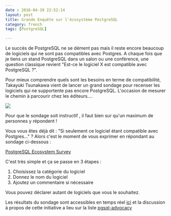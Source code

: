 ```yaml
---
date : 2016-04-19 22:52:14
layout: post
title: Grande Enquête sur l'écosystème PostgreSQL 
category: french
tags: [PostgreSQL]

---
```


Le succès de PostgreSQL ne se dément pas mais il reste encore beaucoup de logiciels qui ne sont pas compatibles avec Postgres.
A chaque fois que je tiens un stand PostgreSQL dans un salon ou une conférence, une question classique revient 
"Est-ce le logiciel X est compatible avec PostgreSQL ?". 

Pour mieux comprendre quels sont les besoins en terme de compatibilité, Takayuki Tsunakawa vient de lancer un grand sondage 
pour recenser les logiciels qui ne supportente pas encore PostgreSQL. L'occasion de mesurer le chemin à parcourir 
chez les éditeurs....

<!-- MORE -->

![](http://static1.squarespace.com/static/55a8588ee4b0bbf396a2958d/t/55cbd155e4b09e646feb765c/1439420758728/Online_Survey_Icon_or_logo.svg.png)

Pour que le sondage soit instructif , il faut bien sur qu'un maximum de personnes y répondent ! 

Vous vous êtes déjà dit : "Si seulement ce logiciel étant compatible avec Postgres..." ? 
Alors c'est le moment de vous exprimer en répondant au sondage ci-dessous :

[PostgreSQL Ecosystem Survey](https://docs.google.com/forms/d/1Ueq4Z9MYJLv-gCp_UrPXENdSH6jXtqR0zz5F1W3Qqvo/viewform?fbzx=415550521297507100)

C'est très simple et ça se passe en 3 étapes :

1. Choisissez la catégorie du logiciel
2. Donnez le nom du logiciel
3. Ajoutez un commentaire si nécessaire

Vous pouvez déclarer autant de logiciels que vous le souhaitez.

Les résultats du sondage sont accessibles en temps réel [ici](https://docs.google.com/spreadsheets/d/1sxd--agLVrFbn7M3YCqFTR812MrBExiyAM_4qVf9trk/pubhtml)
et la discussion à propos de cette initiative a lieu sur la liste [pgsql-advocacy](http://www.postgresql.org/message-id/471DBBEFA9CD4C26B83E7FAEDCB7482B@tunaPC)

